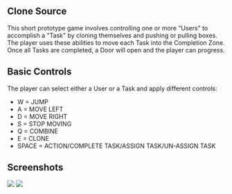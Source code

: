 ## Clone Source

This short prototype game involves controlling one or more "Users" to accomplish a "Task" by cloning themselves and pushing or pulling boxes.
The player uses these abilities to move each Task into the Completion Zone. Once all Tasks are completed, a Door will open and the player can progress.

## Basic Controls

The player can select either a User or a Task and apply different controls:

* W = JUMP
* A = MOVE LEFT
* D = MOVE RIGHT
* S = STOP MOVING
* Q = COMBINE
* E = CLONE
* SPACE = ACTION/COMPLETE TASK/ASSIGN TASK/UN-ASSIGN TASK

## Screenshots

<img src="http://i.imgur.com/mP4fS.png" style="border:0;">
<img src="http://i.imgur.com/0dLQe.png" style="border:0;">
